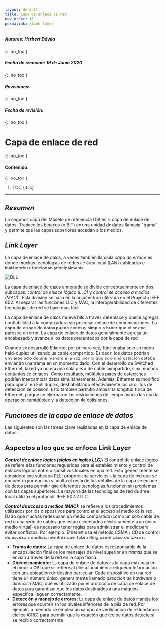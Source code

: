```yaml
---
layout: default
title: Capa de enlace de red
nav_order: 16
permalink: /link-layer
---
```

##### **Autores:** Herbert Dávila
{: .no_toc }

##### **Fecha de creación:** 19 de Junio 2020
{: .no_toc }

##### **Revisiones:** 
{: .no_toc }

##### **Fecha de revisión:** 
{: .no_toc }

# Capa de enlace de red
{: .no_toc }

#### Contenido:
{: .no_toc }

1. TOC
{:toc}

---


## *Resumen*
La segunda capa del Modelo de referencia OSI es la capa de enlace de datos, Traduce los binarios (o BIT) en una unidad de datos llamada "trama" y permite que las capas superiores accedan a los medios.

## *Link Layer*
La capa de enlace de datos, a veces también llamada *capa de enlace* es donde muchas tecnologías de redes de área local (LAN) cableadas e inalámbricas funcionan principalmente.

![DLL](C:\Users\hdavila.EEGSACORP\Desktop\DLL.JPG)

La capa de enlace de datos a menudo se divide conceptualmente en dos subcapas: *control de enlace lógico (LLC)* y *control de acceso a medios (MAC)* . Esta división se basa en la arquitectura utilizada en el Proyecto IEEE 802. Al separar las funciones LLC y MAC, la interoperabilidad de diferentes tecnologías de red se hace más fácil

La capa de enlace de datos mueve bits a través del enlace y puede agregar confiabilidad a la computadora sin procesar enlace de comunicaciones. La capa de enlace de datos puede ser muy simple o hacer que el enlace parezca un error. La capa de enlace de datos generalmente agrega un encabezado y avance a los datos presentados por la capa de red.

Cuando se desarrolló Ethernet por primera vez, funcionaba solo en modo hald-duplex utilizando un cable compartido. Es decir, los datos podrían enviarse solo de una manera a la vez, por lo que solo una estación estaba enviando una trama en un momento dado. Con el desarrollo de Switched Ethernet, la red ya no era una sola pieza de cable compartido, sino muchos conjuntos de enlaces. Como resultado, múltiples pares de estaciones podrían intercambiar datos simultáneamente. Además, Ethernet se modificó para operar en Full dúplex, deshabilitando efectivamente los circuitos de detección de colisión. Esto también permitió ampliar la longitud física de Ethernet, porque se eliminaron las restricciones de tiempo asociadas con la operación semidúplex y la detección de colisiones.

## *Funciones de la capa de enlace de datos*
Las siguientes son las tareas clave realizadas en la capa de enlace de datos: 

## **Aspectos a los que se enfoca Link Layer**
***Control de enlace lógico (siglas en ingles LLC):*** El control de enlace lógico se refiere a las funciones requeridas para el establecimiento y control de enlaces lógicos entre dispositivos locales en una red. Esto generalmente se considera una subcapa DLL; proporciona servicios a la capa de red que se encuentra por encima y oculta el resto de los detalles de la capa de enlace de datos para permitir que diferentes tecnologías funcionen sin problemas con las capas superiores. La mayoría de las tecnologías de red de área local utilizan el protocolo IEEE 802.2 LLC.

***Control de acceso a medios (MAC):*** se refiere a los procedimientos utilizados por los dispositivos para controlar el acceso al medio de la red. Dado que muchas redes usan un medio compartido (como un solo cable de red o una serie de cables que están conectados eléctricamente a un único medio virtual) es necesario tener reglas para administrar el medio para evitar conflictos. Por ejemplo. Ethernet usa el método CSMA / CD de control de acceso a medios, mientras que Token Ring usa el paso de tokens. 

- ****Trama de datos:**** La capa de enlace de datos es responsable de la encapsulación final de los mensajes de nivel superior en *tramas* que se envían a través de la red en la capa física. 
- ****Direccionamiento:**** La capa de enlace de datos     es la capa más baja en el modelo OSI que se refiere al direccionamiento:     etiquetar información con una ubicación de destino particular. Cada     dispositivo en una red tiene un número único, generalmente llamado *dirección     de hardware* o *dirección* *MAC*, que es utilizado por el     protocolo de capa de enlace de datos para garantizar que los datos     destinados a una máquina específica lleguen correctamente. 
- ****Detección y manejo de errores:**** La capa de enlace de datos maneja los errores que ocurren en los niveles inferiores de la pila de red. Por ejemplo, a menudo se emplea un campo de verificación de redundancia cíclica (CRC) para permitir que la estación que recibe datos detecte si se recibió correctamente



